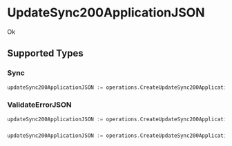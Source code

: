 # UpdateSync200ApplicationJSON

Ok


## Supported Types

### Sync

```go
updateSync200ApplicationJSON := operations.CreateUpdateSync200ApplicationJSONSync(shared.Sync{/* values here */})
```

### ValidateErrorJSON

```go
updateSync200ApplicationJSON := operations.CreateUpdateSync200ApplicationJSONValidateErrorJSON(shared.ValidateErrorJSON{/* values here */})
```

### 

```go
updateSync200ApplicationJSON := operations.CreateUpdateSync200ApplicationJSONStr(string{/* values here */})
```

